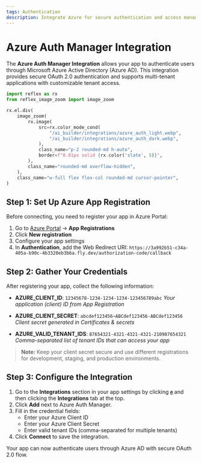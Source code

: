 ```yaml
---
tags: Authentication
description: Integrate Azure for secure authentication and access management within your application.
---
```

# Azure Auth Manager Integration

The **Azure Auth Manager Integration** allows your app to authenticate users through Microsoft Azure Active Directory (Azure AD). This integration provides secure OAuth 2.0 authentication and supports multi-tenant applications with customizable tenant access.

```python exec
import reflex as rx
from reflex_image_zoom import image_zoom
```

```python eval
rx.el.div(
    image_zoom(
        rx.image(
            src=rx.color_mode_cond(
                "/ai_builder/integrations/azure_auth_light.webp",
                "/ai_builder/integrations/azure_auth_dark.webp",
            ),
            class_name="p-2 rounded-md h-auto",
            border=f"0.81px solid {rx.color('slate', 5)}",
        ),
        class_name="rounded-md overflow-hidden",
    ),
    class_name="w-full flex flex-col rounded-md cursor-pointer",
)
```

## Step 1: Set Up Azure App Registration

Before connecting, you need to register your app in Azure Portal:

1. Go to [Azure Portal](https://portal.azure.com) → **App Registrations**
2. Click **New registration**
3. Configure your app settings
4. In **Authentication**, add the Web Redirect URI: `https://3a992b51-c34a-405a-b90c-4b3320eb3b6a.fly.dev/authorization-code/callback`

## Step 2: Gather Your Credentials

After registering your app, collect the following information:

- **AZURE_CLIENT_ID**: `12345678-1234-1234-1234-123456789abc`
  *Your application (client) ID from App Registration*

- **AZURE_CLIENT_SECRET**: `abcdef123456~ABCdef123456-ABCdef123456`
  *Client secret generated in Certificates & secrets*

- **AZURE_VALID_TENANT_IDS**: `87654321-4321-4321-4321-210987654321`
  *Comma-separated list of tenant IDs that can access your app*

> **Note:** Keep your client secret secure and use different registrations for development, staging, and production environments.

## Step 3: Configure the Integration

1. Go to the **Integrations** section in your app settings by clicking **`@`** and then clicking the **Integrations** tab at the top.
2. Click **Add** next to Azure Auth Manager.
3. Fill in the credential fields:
   - Enter your Azure Client ID
   - Enter your Azure Client Secret
   - Enter valid tenant IDs (comma-separated for multiple tenants)
4. Click **Connect** to save the integration.

Your app can now authenticate users through Azure AD with secure OAuth 2.0 flow.

